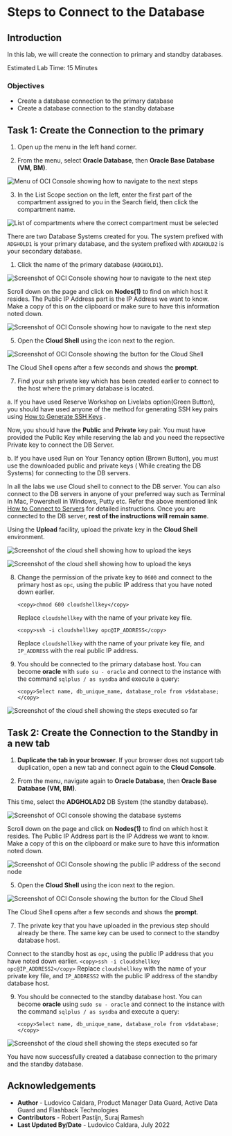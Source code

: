 # Steps to Connect to the Database

## Introduction
In this lab, we will create the connection to primary and standby databases.

Estimated Lab Time: 15 Minutes

### Objectives
- Create a database connection to the primary database
- Create a database connection to the standby database

## Task 1: Create the Connection to the primary

<if type="livelabs">

1. Open up the menu in the left hand corner.  

2. From the menu, select **Oracle Database**, then **Oracle Base Database (VM, BM)**.

  ![Menu of OCI Console showing how to navigate to the next steps](https://oracle-livelabs.github.io/common/images/console/database-dbcs.png " ")

3. In the List Scope section on the left, enter the first part of the compartment assigned to you in the Search field, then click the compartment name.

  ![List of compartments where the correct compartment must be selected](images/select-compartment-livelabs.png)


   There are two Database Systems created for you. The system prefixed with `ADGHOLD1` is your primary database, and the system prefixed with `ADGHOLD2` is your secondary database.

</if>

1. Click the name of the primary database (`ADGHOLD1`).

  ![Screenshot of OCI Console showing how to navigate to the next step](images/db-systems-livelabs.png)

  Scroll down on the page and click on **Nodes(1)** to find on which host it resides.
  The Public IP Address part is the IP Address we want to know. Make a copy of this on the clipboard or make sure to have this information noted down.

  ![Screenshot of OCI Console showing how to navigate to the next step](./images/nodes-1.png)

5. Open the **Cloud Shell** using the icon next to the region.

  ![Screenshot of OCI Console showing the button for the Cloud Shell](./images/cloud-shell.png)

  The Cloud Shell opens after a few seconds and shows the **prompt**.

7. Find your ssh private key which has been created earlier to connect to the host where the primary database is located.

a. If you have used Reserve Workshop on Livelabs option(Green Button), you should have used anyone of the method for generating SSH key pairs using [How to Generate SSH Keys](https://oracle-livelabs.github.io/common/labs/generate-ssh-key/?lab=generate-ssh-keys) .

Now, you should have the **Public** and **Private** key pair. You must have provided the Public Key while reserving the lab and you need the repsective Private key to connect the DB Server.

b. If you have used Run on Your Tenancy option (Brown Button), you must use the downloaded public and private keys ( While creating the DB Systems) for connecting to the DB servers.

In all the labs we use Cloud shell to connect to the DB server. You can also connect to the DB servers in anyone of your preferred way such as Terminal in Mac, Powershell in Windows, Putty etc.  Refer the above mentioned link [How to Connect to Servers](https://oracle-livelabs.github.io/common/labs/generate-ssh-key/?lab=generate-ssh-keys) for detailed instructions. Once you are connected to the DB server, **rest of the instructions will remain same**.

  Using the **Upload** facility, upload the private key in the **Cloud Shell** environment.

  ![Screenshot of the cloud shell showing how to upload the keys](./images/cloud-shell-upload.png)

  ![Screenshot of the cloud shell showing how to upload the keys](./images/cloud-shell-upload-key.png)

8. Change the permission of the private key to `0600` and connect to the primary host as `opc`, using the public IP address that you have noted down earlier.
    ````
    <copy>chmod 600 cloudshellkey</copy>
    ````
    Replace `cloudshellkey` with the name of your private key file.
    ````
    <copy>ssh -i cloudshellkey opc@IP_ADDRESS</copy>
    ````
    Replace `cloudshellkey` with the name of your private key file, and `IP_ADDRESS` with the real public IP address.



9. You should be connected to the primary database host. You can become **oracle** with `sudo su - oracle` and connect to the instance with the command `sqlplus / as sysdba` and execute a query:

    ````
    <copy>Select name, db_unique_name, database_role from v$database;</copy>
    ````

  ![Screenshot of the cloud shell showing the steps executed so far](./images/connect-primary.png)


## Task 2: Create the Connection to the Standby in a new tab

1. **Duplicate the tab in your browser**. If your browser does not support tab duplication, open a new tab and connect again to the **Cloud Console**.

2. From the menu, navigate again to **Oracle Database**, then  **Oracle Base Database (VM, BM)**.

  This time, select the **ADGHOLAD2** DB System (the standby database).

  ![Screenshot of OCI console showing the database systems](images/db-systems-livelabs.png)

  Scroll down on the page and click on **Nodes(1)** to find on which host it resides.
  The Public IP Address part is the IP Address we want to know. Make a copy of this on the clipboard or make sure to have this information noted down.

  ![Screenshot of OCI Console showing the public IP address of the second node](./images/nodes-2.png)

5. Open the **Cloud Shell** using the icon next to the region.

  ![Screenshot of OCI Console showing the button for the Cloud Shell](./images/cloud-shell.png)

  The Cloud Shell opens after a few seconds and shows the **prompt**.

7. The private key that you have uploaded in the previous step should already be there. The same key can be used to connect to the standby database host.

  Connect to the standby host as `opc`, using the public IP address that you have noted down earlier.
    ````
    <copy>ssh -i cloudshellkey opc@IP_ADDRESS2</copy>
    ````
    Replace `cloudshellkey` with the name of your private key file, and `IP_ADDRESS2` with the public IP address of the standby database host.

9. You should be connected to the standby database host. You can become **oracle** using `sudo su - oracle` and connect to the instance with the command `sqlplus / as sysdba` and execute a query:

    ````
    <copy>Select name, db_unique_name, database_role from v$database;</copy>
    ````

  ![Screenshot of the cloud shell showing the steps executed so far](./images/connect-standby.png)

You have now successfully created a database connection to the primary and the standby database.

## Acknowledgements

- **Author** - Ludovico Caldara, Product Manager Data Guard, Active Data Guard and Flashback Technologies
- **Contributors** - Robert Pastijn, Suraj Ramesh
- **Last Updated By/Date** -  Ludovico Caldara, July 2022
